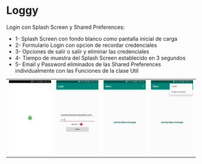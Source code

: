 # Loggy
Login con Splash Screen y Shared Preferences:
- 1- Splash Screen con fondo blanco como pantalla inicial de carga
- 2- Formulario Login con opcion de recordar credenciales
- 3- Opciones de salir o salir y eliminar las credenciales
- 4- Tiempo de muestra del Splash Screen establecido en 3 segundos
- 5- Email y Password eliminados de las Shared Preferences individualmente con las Funciones de la clase Util

<table style="width:100%">
	<tr>
		<td><img src="https://github.com/namelessbliss/Loggy/blob/master/capturas/1.png" ></td>
		<td><img src="https://github.com/namelessbliss/Loggy/blob/master/capturas/2.png" ></td>
		<td><img src="https://github.com/namelessbliss/Loggy/blob/master/capturas/3.png" ></td>
		<td><img src="https://github.com/namelessbliss/Loggy/blob/master/capturas/4.png" ></td>
	</tr>
</table> 
